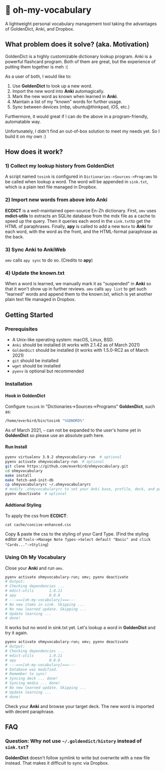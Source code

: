 # &#128214; oh-my-vocabulary

A lightweight personal vocabulary management tool taking the advantages of GoldenDict, Anki, and Dropbox.

## What problem does it solve? (aka. Motivation)

GoldenDict is a highly customizable dictionary lookup program. Anki is a powerful flashcard program. Both of them are great, but the experience of putting them together is meh :(

As a user of both, I would like to: 

1. Use **GoldenDict** to look up a new word.
2. Import the new word into **Anki** automagically.
3. Mark the new word as known when learned in **Anki**.
4. Maintain a list of my "known" words for further usage.
5. Sync between devices (mbp, ubuntu@thinkpad, iOS, etc.)

Furthermore, it would great if I can do the above in a program-friendly, automatable way.

Unfortunately, I didn't find an out-of-box solution to meet my needs yet. So I build it on my own :)


## How does it work?

### 1) Collect my lookup history from **GoldenDict**

A script named `tosink` is configured in `Dictionaries->Sources->Programs` to be called when lookup a word. The word will be appended in `sink.txt`, which is a plain text file managed in Dropbox.

### 2) Import new words from above into **Anki**

**ECDICT** is a well-maintained open-source En-Zh dictionary. First, `omv` uses **mdict-utils** to extracts an SQLite database from the mdx file as a cache to speed up the query. Then it queries each word in the `sink.txt`to get the HTML of paraphrases. Finally, **apy** is called to add a new `Note` to **Anki** for each word, with the word as the front, and the HTML-format paraphrase as the back.

### 3) Sync **Anki** to AnkiWeb
`omv` calls `apy sync` to do so. (Credits to **apy**)

### 4) Update the known.txt
When a word is learned, we manually mark it as "suspended" in **Anki** so that it won't show up in further reviews. `omv` calls `apy list` to get such "learned" words and append them to the known.txt, which is yet another plain text file managed in Dropbox.

## Getting Started 

### Prerequisites
- A Unix-like operating system: macOS, Linux, BSD.
- `Anki` should be installed (it works with 2.1.42 as of March 2021)
- `GoldenDict` should be installed (it works with 1.5.0-RC2 as of March 2021)
- `git` should be installed
- `wget` should be installed
- `pyenv` is optional but recommended

### Installation

#### Hook in GoldenDict
Configure `tosink` in "Dictionaries->Sources->Programs" **GoldenDict**, such as:
```bash
/home/everbird/bin/tosink "%GDWORD%"
```
As of March 2021, `~` can not be expanded to the user's home yet in **GoldenDict** so please use an absolute path here.


#### Run Install

```bash
pyenv virtualenv 3.9.2 ohmyvocabulary-run  # optional
pyenv activate ohmyvocabulary-run  # optional
git clone https://github.com/everbird/ohmyvocabulary.git
cd ohmyvocabulary
make install
make fetch-and-init-db
cp ohmyvocabularyrc ~/.ohmyvocabularyrc
# modify .ohmyvocabularyrc to set your Anki base, profile, deck, and paths for sink.txt known.txt, etc. managed in Dropbox
pyenv deactivate  # optional
```

#### Addtional Styling
To apply the css from **ECDICT**:

```shell
cat cache/concise-enhanced.css
```
Copy & paste the css to the styling of your Card Type.
(Find the styling editor at `Tools->Manage Note Types->Select default "Basic" and click "Cards..."->Styling`)

### Using Oh My Vocabulary

Close your **Anki** and run `omv`.

```bash
pyenv activate ohmyvocabulary-run; omv; pyenv deactivate
# Output:
# Checking dependencies ...
# mdict-utils       1.0.11
# apy               0.8.0
# ---===[oh-my-vocabulary]===---
# No new items in sink. Skipping ...
# No new learned update. Skipping ...
# Update learning ...
# done!
```

It works but no word in sink.txt yet. Let's lookup a word in **GoldenDict** and try it again.

```bash
pyenv activate ohmyvocabulary-run; omv; pyenv deactivate
# Output:
# Checking dependencies ...
# mdict-utils       1.0.11
# apy               0.8.0
# ---===[oh-my-vocabulary]===---
# Database was modified.
# Remember to sync!
# Syncing deck ... done!
# Syncing media ... done!
# No new learned update. Skipping ...
# Update learning ...
# done!
```

Check your **Anki** and browse your target deck. The new word is imported with decent paraphrase.

## FAQ

### Question: Why not use `~/.goldendict/history` instead of `sink.txt`?

**GoldenDict** doesn't follow symlink to write but overwrite with a new file instead. That makes it difficult to sync via Dropbox.
